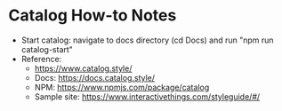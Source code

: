 # Catalog How-to Notes

- Start catalog: navigate to docs directory (cd Docs) and run "npm run catalog-start"
- Reference:
    - https://www.catalog.style/
    - Docs: https://docs.catalog.style/
    - NPM: https://www.npmjs.com/package/catalog
    - Sample site: https://www.interactivethings.com/styleguide/#/


